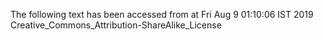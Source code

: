 The following text has been accessed from at Fri Aug 9 01:10:06 IST 2019
Creative_Commons_Attribution-ShareAlike_License
